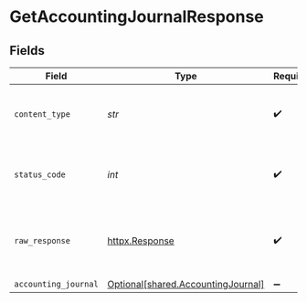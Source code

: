 # GetAccountingJournalResponse


## Fields

| Field                                                                          | Type                                                                           | Required                                                                       | Description                                                                    |
| ------------------------------------------------------------------------------ | ------------------------------------------------------------------------------ | ------------------------------------------------------------------------------ | ------------------------------------------------------------------------------ |
| `content_type`                                                                 | *str*                                                                          | :heavy_check_mark:                                                             | HTTP response content type for this operation                                  |
| `status_code`                                                                  | *int*                                                                          | :heavy_check_mark:                                                             | HTTP response status code for this operation                                   |
| `raw_response`                                                                 | [httpx.Response](https://www.python-httpx.org/api/#response)                   | :heavy_check_mark:                                                             | Raw HTTP response; suitable for custom response parsing                        |
| `accounting_journal`                                                           | [Optional[shared.AccountingJournal]](../../models/shared/accountingjournal.md) | :heavy_minus_sign:                                                             | Successful                                                                     |